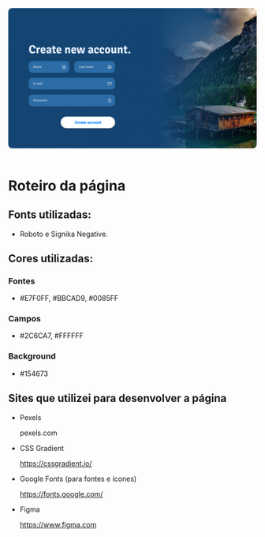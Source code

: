<div>
    <img src="Page_create_account.png">
</div>

<br/>

<h1>Roteiro da página</h1>

<h2>Fonts utilizadas:</h2>

- Roboto e Signika Negative.

<h2>Cores utilizadas:</h2>

<h3>Fontes</h3>

- #E7F0FF, #BBCAD9, #0085FF

<h3>Campos</h3>

- #2C6CA7, #FFFFFF

<h3>Background</h3>

- #154673

<h2>Sites que utilizei para desenvolver a página</h2>

- Pexels <p>pexels.com</p>
- CSS Gradient <p>https://cssgradient.io/</p>
- Google Fonts (para fontes e ícones) <p>https://fonts.google.com/</p>
- Figma <p>https://www.figma.com</p>
